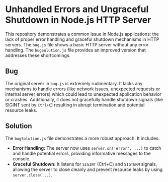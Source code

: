 # Unhandled Errors and Ungraceful Shutdown in Node.js HTTP Server

This repository demonstrates a common issue in Node.js applications: the lack of proper error handling and graceful shutdown mechanisms in HTTP servers. The `bug.js` file shows a basic HTTP server without any error handling. The `bugSolution.js` file provides an improved version that addresses these shortcomings.

## Bug

The original server in `bug.js` is extremely rudimentary. It lacks any mechanisms to handle errors (like network issues, unexpected requests or internal server errors) which could lead to unexpected application behavior or crashes.  Additionally, it does not gracefully handle shutdown signals (like SIGINT sent by `Ctrl+C`) resulting in abrupt termination and potential resource leaks.

## Solution

The `bugSolution.js` file demonstrates a more robust approach. It includes:

*   **Error Handling:** The server now uses `server.on('error', ...)` to catch and handle potential errors, providing informative messages to the console.
*   **Graceful Shutdown:** It listens for `SIGINT` (Ctrl+C) and `SIGTERM` signals, allowing the server to close cleanly and prevent resource leaks by using `server.close(...)`.